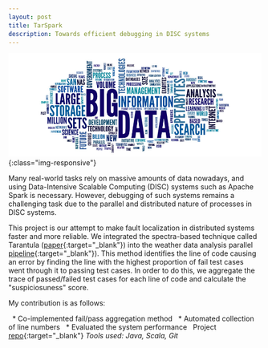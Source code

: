 ```yaml
---
layout: post
title: TarSpark
description: Towards efficient debugging in DISC systems
---
```


![Big Data wordcloud](/assets/images/bigdata4.png){:class="img-responsive"}

Many real-world tasks rely on massive amounts of data nowadays, and using Data-Intensive Scalable Computing (DISC) systems such as Apache Spark is necessary. However, debugging of such systems remains a challenging task due to the parallel and distributed nature of processes in DISC systems.

This project is our attempt to make fault localization in distributed systems faster and more reliable. We integrated the spectra-based technique called Tarantula ([paper](https://dl.acm.org/doi/10.1145/1101908.1101949){:target="_blank"}) into the weather data analysis parallel [pipeline](https://github.com/maligulzar/bigdebug/tree/titian-bigsift/examples/src/main/scala/org/apache/spark/examples/bigsift/benchmarks/weather){:target="_blank"}). This method identifies the line of code causing an error by finding the line with the highest proportion of fail test cases went through it to passing test cases. In order to do this, we aggregate the trace of passed/failed test cases for each line of code and calculate the "suspiciosuness" score.

My contribution is as follows:

  * Co-implemented fail/pass aggregation method
  * Automated collection of line numbers
  * Evaluated the system performance
  
Project [repo](https://github.com/brendanmolin/TarSpark){:target="_blank"}
*Tools used: Java, Scala, Git*